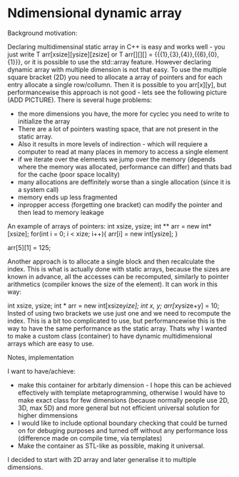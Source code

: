 # Ndimensional dynamic array
Background motivation:

Declaring multidimensinal static array in C++ is easy and works well - you just write T arr[xsize][ysize][zsize] or T arr[][][] = {{{1},{3},{4}},{{6},{0},{1}}}, or it is possible to use the std::array feature. However declaring dynamic array with multiple dimension is not that easy. To use the multiple square bracket (2D) you need to allocate a array of pointers and for each entry allocate a single row/collumn. Then it is possible to you arr[x][y], but performancewise this approach is not good - lets see the following picture (ADD PICTURE). There is several huge problems:
- the more dimensions you have, the more for cyclec you need to write to initialize the array
- There are a lot of pointers wasting space, that are not present in the static array.
- Also it results in more levels of indirection - which will requiere a computer to read at many places in memory to access a single element
- if we iterate over the elements we jump over the memory (depends where the memory was allocated, performance can differ) and thats bad for the cache (poor space locality)
- many allocations are deffinitely worse than a single allocation (since it is a system call)
- memory ends up less fragmented
- inpropper access (forgetting one bracket) can modify the pointer and then lead to memory leakage

An example of arrays of pointers:
int xsize, ysize;
int ** arr = new int*[xsize];
for(int i = 0; i < xize; i++){
	arr[i] = new int[ysize];
}

arr[5][1] = 125;

Another approach is to allocate a single block and then recalculate the index. This is what is actually done with static arrays, because the sizes are known in advance, all the accesses can be recomputed, similarly to pointer arithmetics (compiler knows the size of the element). It can work in this way:

int xsize, ysize;
int * arr = new int[xsize*yize];
int x, y;
arr[x*ysize+y] = 10;
Insted of using two brackets we use just one and we need to recompute the index. This is a bit too complicated to use, but performancewise this is the way to have the same performance as the static array. Thats why I wanted to make a custom class (container) to have dynamic multidimensional arrays which are easy to use.

Notes, implementation

I want to have/achieve:
- make this container for arbitarly dimension - I hope this can be achieved effectively with template metaprogramming, otherwise I would have to make exact class for few dimensions (because normally people use 2D, 3D, max 5D) and more general but not efficient universal solution for higher dimmensions
- I would like to include optional boundary checking that could be turned on for debuging purposes and turned off without any performance loss (difference made on compile time, via templates)
- Make the container as STL-like as possible, making it universal.

I decided to start with 2D array and later generalise it to multiple dimensions.
